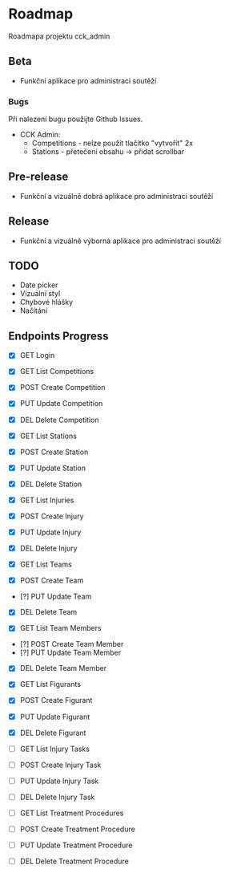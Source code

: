 # Roadmap

Roadmapa projektu cck_admin

## Beta

- Funkční aplikace pro administraci soutěží

### Bugs

Při nalezení bugu použijte Github Issues.

- CCK Admin:
  - Competitions - nelze použít tlačítko "vytvořit" 2x
  - Stations - přetečení obsahu -> přidat scrollbar

## Pre-release

- Funkční a vizuálně dobrá aplikace pro administraci soutěží

## Release

- Funkční a vizuálně výborná aplikace pro administraci soutěží

## TODO

- Date picker
- Vizuální styl
- Chybové hlášky
- Načítání

## Endpoints Progress

- [x] GET Login

- [x] GET List Competitions
- [x] POST Create Competition
- [x] PUT Update Competition
- [x] DEL Delete Competition

- [x] GET List Stations
- [x] POST Create Station
- [x] PUT Update Station
- [x] DEL Delete Station

- [x] GET List Injuries
- [x] POST Create Injury
- [x] PUT Update Injury
- [x] DEL Delete Injury

- [x] GET List Teams
- [x] POST Create Team
- [?] PUT Update Team
- [x] DEL Delete Team

- [x] GET List Team Members
- [?] POST Create Team Member
- [?] PUT Update Team Member
- [x] DEL Delete Team Member

- [x] GET List Figurants
- [x] POST Create Figurant
- [x] PUT Update Figurant
- [x] DEL Delete Figurant

- [ ] GET List Injury Tasks
- [ ] POST Create Injury Task
- [ ] PUT Update Injury Task
- [ ] DEL Delete Injury Task

- [ ] GET List Treatment Procedures
- [ ] POST Create Treatment Procedure
- [ ] PUT Update Treatment Procedure
- [ ] DEL Delete Treatment Procedure
